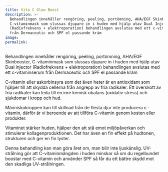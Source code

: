 ```yaml
---
title: Vita C Glow Boost
description: >-
  Behandlingen innehåller rengöring, peeling, portömning, AHA/EGF Skinbooster,
  C-vitaminmask som slussas djupare in i huden med hjälp utav Dual Injector
  (Radiofrekvens + elektroporation) behandlingen avslutas med ett c-vitaminserum
  från Dermaceutic och SPF el passande kräm
image:
permalink:
---
```


Behandlingen inneh&aring;ller rengöring, peeling, portömning, AHA/EGF Skinbooster, C-vitaminmask som slussas djupare in i huden med hjälp utav Dual Injector (Radiofrekvens + elektroporation) behandlingen avslutas med ett c-vitaminserum fr&aring;n Dermaceutic och SPF el passande kräm

C-vitamin eller askorbinsyra som det även heter är en antioxidant som hjälper till att skydda cellerna fr&aring;n angrepp av fria radikaler. Ett överskott av fria radikaler kan leda till en inre kemisk obalans (oxidativ stress) och sjukdomar i kropp och hud.&nbsp;

Människokroppen kan till skillnad fr&aring;n de flesta djur inte producera c -vitamin, därför är vi beroende av att tillföra C-vitamin genom kosten eller produkter.

Vitaminet stärker huden, hjälper den att st&aring; emot miljöp&aring;verkan och stimulerar kollagenproduktionen. Det har även en fin effekt p&aring; hudtonen, strukturen och ger en fin lyster.&nbsp;

Denna behandling kan man göra &aring;ret om, man bilir inte ljuskänslig. UV-str&aring;lning gör att C-vitaminmängden i huden minskar s&aring; om du regelbundet boostar med C-vitamin och använder SPF s&aring; f&aring;r du ett bättre skydd mot den skadliga UV-str&aring;lningen.